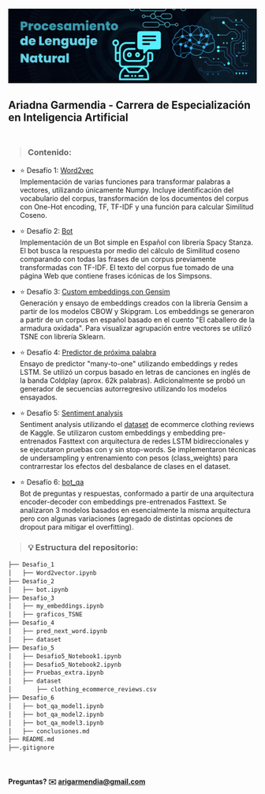 ![](https://github.com/arigarmendia/NLP/blob/main/banner_NLP.png)

##  Ariadna Garmendia - Carrera de Especialización en Inteligencia Artificial  <br /><br />



> ###   Contenido: <br />

*   ⭐ Desafío 1: [Word2vec](https://github.com/arigarmendia/NLP/blob/main/Desafio_1/Word2vector.ipynb)<br />
    Implementación de varias funciones para transformar palabras a vectores, utilizando únicamente Numpy. Incluye identificación del vocabulario del corpus, transformación de los documentos del corpus con One-Hot encoding, TF, TF-IDF y una función para calcular Similitud Coseno.  

*   ⭐ Desafío 2: [Bot](https://github.com/arigarmendia/NLP/blob/main/Desafio_2/bot.ipynb) <br />
    Implementación de un Bot simple en Español con librería Spacy Stanza. El bot busca la respuesta por medio del cálculo de Similitud coseno comparando con todas las frases de un corpus previamente transformadas con TF-IDF. El texto del corpus fue tomado de una página Web que contiene frases icónicas de los Simpsons. 

*   ⭐ Desafío 3: [Custom embeddings con Gensim](https://github.com/arigarmendia/NLP/tree/main/Desafio_3) <br />
    Generación y ensayo de embeddings creados con la librería Gensim a partir de los modelos CBOW y Skipgram. Los embeddings se generaron a partir de un corpus en español basado en el cuento "El caballero de la armadura oxidada". Para visualizar agrupación entre vectores se utilizó TSNE con librería Sklearn.

*   ⭐ Desafío 4: [Predictor de próxima palabra](https://github.com/arigarmendia/NLP/blob/main/Desafio_4/pred_next_word.ipynb) <br />
    Ensayo de predictor "many-to-one" utilizando embeddings y redes LSTM. Se utilizó un corpus basado en letras de canciones en inglés de la banda Coldplay (aprox. 62k palabras). Adicionalmente se probó un generador de secuencias autorregresivo utilizando los modelos ensayados.

*   ⭐ Desafío 5: [Sentiment analysis](https://github.com/arigarmendia/NLP/tree/main/Desafio_5)<br />
    Sentiment analysis utilizando el [dataset](https://www.kaggle.com/datasets/nicapotato/womens-ecommerce-clothing-reviews/code) de ecommerce clothing reviews de Kaggle. Se utilizaron custom embeddings y embedding pre-entrenados Fasttext con arquitectura de redes LSTM bidireccionales y se ejecutaron pruebas con y sin stop-words. Se implementaron técnicas de undersampling y entrenamiento con pesos (class_weights) para contrarrestar los efectos del desbalance de clases en el dataset.


*   ⭐ Desafío 6: [bot_qa](https://github.com/arigarmendia/NLP/tree/main/Desafio_6)<br />
    Bot de preguntas y respuestas, conformado a partir de una arquitectura encoder-decoder con embeddings pre-entrenados Fasttext. Se analizaron 3 modelos basados en esencialmente la misma arquitectura pero con algunas variaciones (agregado de distintas opciones de dropout para mitigar el overfitting). 


> ### 💡 Estructura del repositorio:<br />
```bash
├── Desafio_1
│   ├── Word2vector.ipynb
├── Desafio_2
│   ├── bot.ipynb
├── Desafio_3
│   ├── my_embeddings.ipynb
│   ├── graficos_TSNE
├── Desafio_4
│   ├── pred_next_word.ipynb
│   ├── dataset
├── Desafio_5
│   ├── Desafio5_Notebook1.ipynb
│   ├── Desafio5_Notebook2.ipynb
│   ├── Pruebas_extra.ipynb
│   ├── dataset
│       ├── clothing_ecommerce_reviews.csv
├── Desafio_6
│   ├── bot_qa_model1.ipynb
│   ├── bot_qa_model2.ipynb
│   ├── bot_qa_model3.ipynb
│   ├── conclusiones.md
├── README.md
├──.gitignore
```
<br />

####    Preguntas? ✉️ arigarmendia@gmail.com